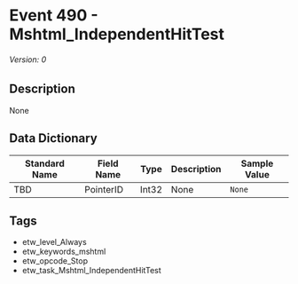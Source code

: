 # Event 490 - Mshtml_IndependentHitTest
###### Version: 0

## Description
None

## Data Dictionary
|Standard Name|Field Name|Type|Description|Sample Value|
|---|---|---|---|---|
|TBD|PointerID|Int32|None|`None`|

## Tags
* etw_level_Always
* etw_keywords_mshtml
* etw_opcode_Stop
* etw_task_Mshtml_IndependentHitTest